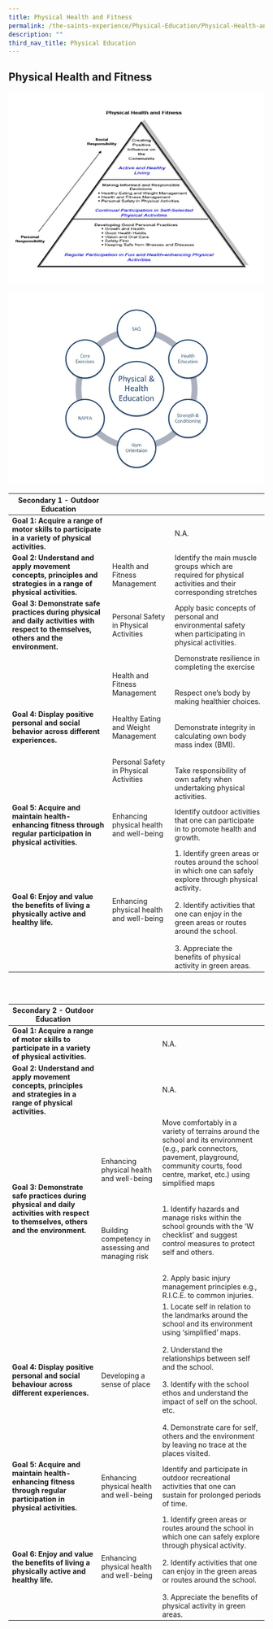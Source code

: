 ```yaml
---
title: Physical Health and Fitness
permalink: /the-saints-experience/Physical-Education/Physical-Health-and-Fitness/
description: ""
third_nav_title: Physical Education
---
```

## Physical Health and Fitness

![](/images/PE%20Logo%206.jpeg)

![](/images/PE%20Logo%203.jpeg)

| Secondary 1 - Outdoor Education|  |  |
| -------- | -------- | -------- |
| **Goal 1: Acquire a range of motor skills to participate in a variety of physical activities.**    |      |   N.A.|
| **Goal 2: Understand and apply movement concepts, principles and strategies in a range of physical activities.**   |   Health and Fitness Management   | Identify the main muscle groups which are required for physical activities and their corresponding stretches  |
| **Goal 3: Demonstrate safe practices during physical and daily activities with respect to themselves, others and the environment.**     | Personal Safety in Physical Activities | Apply basic concepts of personal and environmental safety when participating in physical activities.  |
| **Goal 4: Display positive personal and social behavior across different experiences.**   | Health and Fitness Management <br><br><br>Healthy Eating and Weight Management<br><br><br>Personal Safety in Physical Activities| Demonstrate resilience in completing the exercise<br><br><br>Respect one’s body by making healthier choices.<br><br><br>Demonstrate integrity in calculating own body mass index (BMI).<br><br><br>Take responsibility of own safety when undertaking physical activities.|
| **Goal 5: Acquire and maintain health-enhancing fitness through regular participation in physical activities.**  | Enhancing physical health and well-being  | Identify outdoor activities that one can participate in to promote health and growth. |
| **Goal 6: Enjoy and value the benefits of living a physically active and healthy life.**  | Enhancing physical health and well-being  | 1. Identify green areas or routes around the school in which one can safely explore through physical activity.<br><br>2. Identify activities that one can enjoy in the green areas or routes around the school.<br><br>3. Appreciate the benefits of physical activity in green areas. |

<br>
<br>

| Secondary 2 - Outdoor Education|  |  |
| -------- | -------- | -------- |
| **Goal 1: Acquire a range of motor skills to participate in a variety of physical activities.**     |      |   N.A.|
| **Goal 2: Understand and apply movement concepts, principles and strategies in a range of physical activities.**     |      |  N.A.  |
| **Goal 3: Demonstrate safe practices during physical and daily activities with respect to themselves, others and the environment.**     | Enhancing physical health and well-being<br><br><br><br><br><br>Building competency in assessing and managing risk   | Move comfortably in a variety of terrains around the school and its environment (e.g., park connectors, pavement, playground, community courts, food centre, market, etc.) using simplified maps<br><br><br>1. Identify hazards and manage risks within the school grounds with the ‘W checklist’ and suggest control measures to protect self and others.<br><br><br>2. Apply basic injury management principles e.g., R.I.C.E. to common injuries.|
| **Goal 4: Display positive personal and social behaviour across different experiences.**    | Developing a sense of place   | 1. Locate self in relation to the landmarks around the school and its environment using ‘simplified’ maps.<br><br>2. Understand the relationships between self and the school.<br><br>3. Identify with the school ethos and understand the impact of self on the school. etc.<br><br>4. Demonstrate care for self, others and the environment by leaving no trace at the places visited. |
| **Goal 5: Acquire and maintain health-enhancing fitness through regular participation in physical activities.**  | Enhancing physical health and well-being  | Identify and participate in outdoor recreational activities that one can sustain for prolonged periods of time. |
| **Goal 6: Enjoy and value the benefits of living a physically active and healthy life.**  | Enhancing physical health and well-being  | 1. Identify green areas or routes around the school in which one can safely explore through physical activity.<br><br>2. Identify activities that one can enjoy in the green areas or routes around the school.<br><br>3. Appreciate the benefits of physical activity in green areas. |